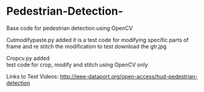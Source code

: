 # Pedestrian-Detection-
Base code for pedestrian detection using OpenCV             
  
Cutmodifypaste.py added 
it is a test code for modifying specific parts of frame and re stitch the modification 
to test download the gtr.jpg

Cropcv.py added                         
test code for crop, modify and stitch using OpenCV only

Links to Test Videos:
http://ieee-dataport.org/open-access/hud-pedestrian-detection

